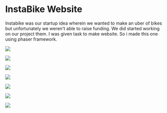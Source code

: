 # InstaBike Website
Instabike was our startup idea wherein we wanted to make an uber of bikes but unfortunately we weren't able to raise funding. We did started working on our project them. I was given task to make website. So i made this one using phaser framework.

![](https://github.com/devlovepreet/instaBike/blob/master/screenshots/instaBike01.png) 

![](https://github.com/devlovepreet/instaBike/blob/master/screenshots/instaBike02.png) 

![](https://github.com/devlovepreet/instaBike/blob/master/screenshots/instaBike03.png) 

![](https://github.com/devlovepreet/instaBike/blob/master/screenshots/instaBike04.png) 

![](https://github.com/devlovepreet/instaBike/blob/master/screenshots/instaBike05.png) 

![](https://github.com/devlovepreet/instaBike/blob/master/screenshots/instaBike06.png) 

![](https://github.com/devlovepreet/instaBike/blob/master/screenshots/instaBike07.png) 






